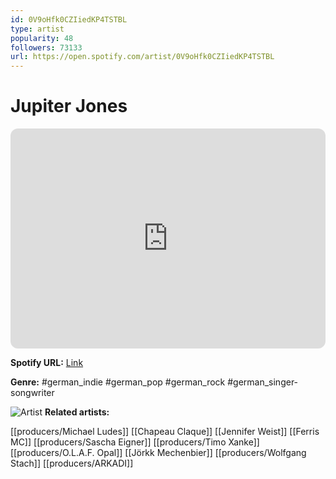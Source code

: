 ```yaml
---
id: 0V9oHfk0CZIiedKP4TSTBL
type: artist
popularity: 48
followers: 73133
url: https://open.spotify.com/artist/0V9oHfk0CZIiedKP4TSTBL
---
```

# Jupiter Jones

<iframe style="border-radius:12px" src="https://open.spotify.com/embed/artist/0V9oHfk0CZIiedKP4TSTBL" width="100%" height="352" frameBorder="0" allowfullscreen="" allow="autoplay; clipboard-write; encrypted-media; fullscreen; picture-in-picture" loading="lazy"></iframe>

**Spotify URL:** [Link](https://open.spotify.com/artist/0V9oHfk0CZIiedKP4TSTBL)

**Genre:**  #german_indie #german_pop #german_rock #german_singer-songwriter

![Artist](https://i.scdn.co/image/ab6761610000e5eb2b8e7af258cdc6f78e91c16a)
**Related artists:**

[[producers/Michael Ludes]]
[[Chapeau Claque]]
[[Jennifer Weist]]
[[Ferris MC]]
[[producers/Sascha Eigner]]
[[producers/Timo Xanke]]
[[producers/O.L.A.F. Opal]]
[[Jörkk Mechenbier]]
[[producers/Wolfgang Stach]]
[[producers/ARKADI]]
